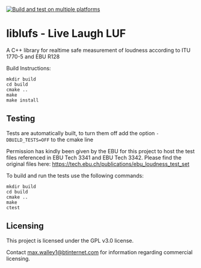 [![Build and test on multiple platforms](https://github.com/maxwalley/liblufs/actions/workflows/build_and_test_multi_plat.yml/badge.svg)](https://github.com/maxwalley/liblufs/actions/workflows/build_and_test_multi_plat.yml)

# liblufs - Live Laugh LUF
A C++ library for realtime safe measurement of loudness according to ITU 1770-5 and EBU R128

Build Instructions:
```
mkdir build
cd build 
cmake ..
make
make install
```

## Testing
Tests are automatically built, to turn them off add the option ```-DBUILD_TESTS=OFF``` to the cmake line

Permission has kindly been given by the EBU for this project to host the test files referenced in EBU Tech 3341 and EBU Tech 3342. Please find the original files here: https://tech.ebu.ch/publications/ebu_loudness_test_set 

To build and run the tests use the following commands:
```
mkdir build
cd build 
cmake ..
make
ctest
```

## Licensing
This project is licensed under the GPL v3.0 license. 

Contact max.walley1@btinternet.com for information regarding commercial licensing.
